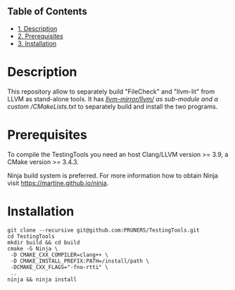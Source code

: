 <div id="table-of-contents">
<h2>Table of Contents</h2>
<div id="text-table-of-contents">
<ul>
<li><a href="#org1893f4e">1. Description</a></li>
<li><a href="#org1d071db">2. Prerequisites</a></li>
<li><a href="#orgedb5198">3. Installation</a></li>
</ul>
</div>
</div>


<a id="org1893f4e"></a>

# Description

This repository allow to separately build "FileCheck" and "llvm-lit"
from LLVM as stand-alone tools. It has *[llvm-mirror/llvm/](https://github.com/llvm-mirror/llvm.git) as
sub-module and a custom /CMakeLists.txt* to separately build and
install the two programs.


<a id="org1d071db"></a>

# Prerequisites

To compile the TestingTools you need an host Clang/LLVM version >= 3.9, a
CMake version >= 3.4.3.

Ninja build system is preferred. For more information how to obtain
Ninja visit <https://martine.github.io/ninja>.


<a id="orgedb5198"></a>

# Installation

    git clone --recursive git@github.com:PRUNERS/TestingTools.git
    cd TestingTools
    mkdir build && cd build
    cmake -G Ninja \
     -D CMAKE_CXX_COMPILER=clang++ \
     -D CMAKE_INSTALL_PREFIX:PATH=/install/path \
     -DCMAKE_CXX_FLAGS="-fno-rtti" \
     ..
    ninja && ninja install
